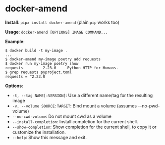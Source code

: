 # docker-amend

**Install**: `pipx install docker-amend` (plain `pip` works too)

**Usage**: ```docker-amend [OPTIONS] IMAGE COMMAND...```

**Example**:

```
$ docker build -t my-image .
...
$ docker-amend my-image poetry add requests
$ docker run my-image poetry show
requests         2.23.0     Python HTTP for Humans.
$ grep requests pyproject.toml
requests = ^2.23.0
```

**Options**:

* `-t, --tag NAME[:VERSION]`: Use a different name/tag for the resulting image
* `-v, --volume SOURCE:TARGET`: Bind mount a volume (assumes --no-pwd-volume)
* `--no-cwd-volume`: Do not mount cwd as a volume
* `--install-completion`: Install completion for the current shell.
* `--show-completion`: Show completion for the current shell, to copy it or customize the installation.
* `--help`: Show this message and exit.
